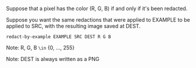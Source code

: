 Suppose that a pixel has the color (R, G, B) if and only if it's been redacted.

Suppose you want the same redactions that were applied to EXAMPLE to be applied to SRC, with the resulting image saved at DEST.

    redact-by-example EXAMPLE SRC DEST R G B

Note: R, G, B `\in` {0, ..., 255}

Note: DEST is always written as a PNG

<!--
<table>
  <tr>
    <th>EXAMPLE</th>
    <th>SRC</th>
    <th>DEST</th>
  </tr>
  <tr>
    <td><img width="100px" height="100px" src="https://raw.github.com/andrewschaaf/redact-by-example/master/tests/redacted.png" /></td>
    <td><img width="100px" height="100px" src="https://raw.github.com/andrewschaaf/redact-by-example/master/tests/subject.png" /></td>
    <td><img width="100px" height="100px" src="https://raw.github.com/andrewschaaf/redact-by-example/master/tests/result-expected.png" /></td>
  </tr>
</table>
-->
